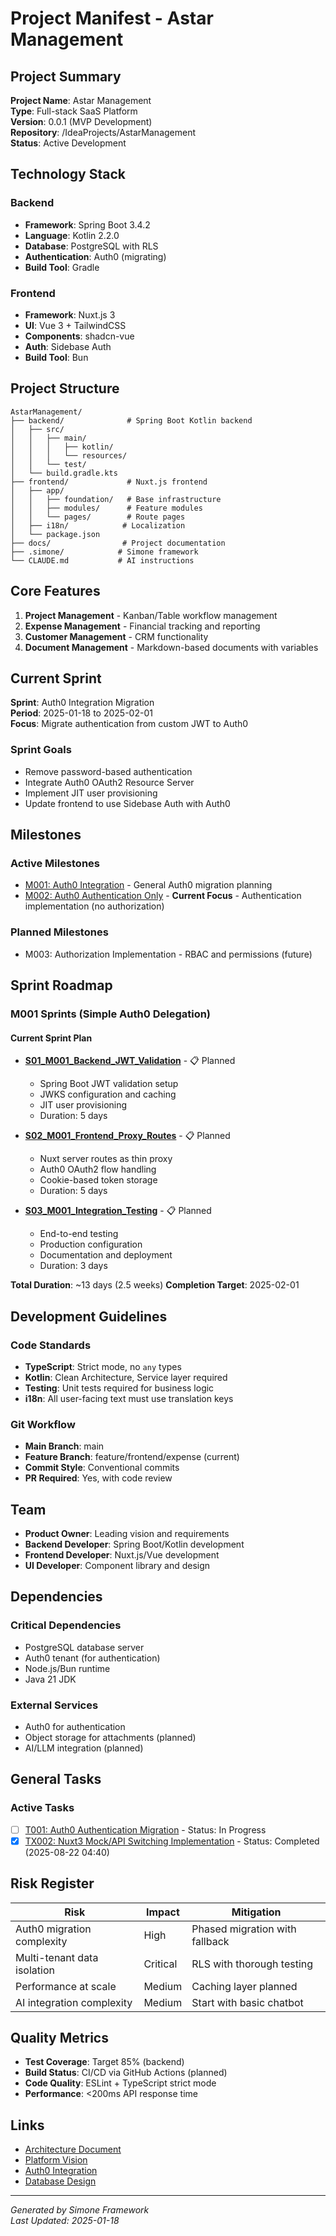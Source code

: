 # Project Manifest - Astar Management

## Project Summary

**Project Name**: Astar Management  
**Type**: Full-stack SaaS Platform  
**Version**: 0.0.1 (MVP Development)  
**Repository**: /IdeaProjects/AstarManagement  
**Status**: Active Development  

## Technology Stack

### Backend
- **Framework**: Spring Boot 3.4.2
- **Language**: Kotlin 2.2.0
- **Database**: PostgreSQL with RLS
- **Authentication**: Auth0 (migrating)
- **Build Tool**: Gradle

### Frontend
- **Framework**: Nuxt.js 3
- **UI**: Vue 3 + TailwindCSS
- **Components**: shadcn-vue
- **Auth**: Sidebase Auth
- **Build Tool**: Bun

## Project Structure

```
AstarManagement/
├── backend/              # Spring Boot Kotlin backend
│   ├── src/
│   │   ├── main/
│   │   │   ├── kotlin/
│   │   │   └── resources/
│   │   └── test/
│   └── build.gradle.kts
├── frontend/             # Nuxt.js frontend
│   ├── app/
│   │   ├── foundation/   # Base infrastructure
│   │   ├── modules/      # Feature modules
│   │   └── pages/        # Route pages
│   ├── i18n/            # Localization
│   └── package.json
├── docs/                # Project documentation
├── .simone/            # Simone framework
└── CLAUDE.md           # AI instructions

```

## Core Features

1. **Project Management** - Kanban/Table workflow management
2. **Expense Management** - Financial tracking and reporting  
3. **Customer Management** - CRM functionality
4. **Document Management** - Markdown-based documents with variables

## Current Sprint

**Sprint**: Auth0 Integration Migration  
**Period**: 2025-01-18 to 2025-02-01  
**Focus**: Migrate authentication from custom JWT to Auth0

### Sprint Goals
- Remove password-based authentication
- Integrate Auth0 OAuth2 Resource Server
- Implement JIT user provisioning
- Update frontend to use Sidebase Auth with Auth0

## Milestones

### Active Milestones
- [M001: Auth0 Integration](../02_MILESTONES/M001_Auth0_Integration.md) - General Auth0 migration planning
- [M002: Auth0 Authentication Only](../02_REQUIREMENTS/M002_Auth0_Authentication_Only/M002_milestone_meta.md) - **Current Focus** - Authentication implementation (no authorization)

### Planned Milestones
- M003: Authorization Implementation - RBAC and permissions (future)

## Sprint Roadmap

### M001 Sprints (Simple Auth0 Delegation)

#### Current Sprint Plan
- **[S01_M001_Backend_JWT_Validation](../03_SPRINTS/S01_M001_Backend_JWT_Validation/sprint_meta.md)** - 📋 Planned
  - Spring Boot JWT validation setup
  - JWKS configuration and caching
  - JIT user provisioning
  - Duration: 5 days

- **[S02_M001_Frontend_Proxy_Routes](../03_SPRINTS/S02_M001_Frontend_Proxy_Routes/sprint_meta.md)** - 📋 Planned
  - Nuxt server routes as thin proxy
  - Auth0 OAuth2 flow handling
  - Cookie-based token storage
  - Duration: 5 days

- **[S03_M001_Integration_Testing](../03_SPRINTS/S03_M001_Integration_Testing/sprint_meta.md)** - 📋 Planned
  - End-to-end testing
  - Production configuration
  - Documentation and deployment
  - Duration: 3 days

**Total Duration**: ~13 days (2.5 weeks)
**Completion Target**: 2025-02-01

## Development Guidelines

### Code Standards
- **TypeScript**: Strict mode, no `any` types
- **Kotlin**: Clean Architecture, Service layer required
- **Testing**: Unit tests required for business logic
- **i18n**: All user-facing text must use translation keys

### Git Workflow
- **Main Branch**: main
- **Feature Branch**: feature/frontend/expense (current)
- **Commit Style**: Conventional commits
- **PR Required**: Yes, with code review

## Team

- **Product Owner**: Leading vision and requirements
- **Backend Developer**: Spring Boot/Kotlin development
- **Frontend Developer**: Nuxt.js/Vue development
- **UI Developer**: Component library and design

## Dependencies

### Critical Dependencies
- PostgreSQL database server
- Auth0 tenant (for authentication)
- Node.js/Bun runtime
- Java 21 JDK

### External Services
- Auth0 for authentication
- Object storage for attachments (planned)
- AI/LLM integration (planned)

## General Tasks

### Active Tasks
- [ ] [T001: Auth0 Authentication Migration](../03_GENERAL_TASKS/T001_Auth0_Migration.md) - Status: In Progress
- [x] [TX002: Nuxt3 Mock/API Switching Implementation](../03_GENERAL_TASKS/TX002_Nuxt_Mock_API_Switching.md) - Status: Completed (2025-08-22 04:40)

## Risk Register

| Risk | Impact | Mitigation |
|------|--------|------------|
| Auth0 migration complexity | High | Phased migration with fallback |
| Multi-tenant data isolation | Critical | RLS with thorough testing |
| Performance at scale | Medium | Caching layer planned |
| AI integration complexity | Medium | Start with basic chatbot |

## Quality Metrics

- **Test Coverage**: Target 85% (backend)
- **Build Status**: CI/CD via GitHub Actions (planned)
- **Code Quality**: ESLint + TypeScript strict mode
- **Performance**: <200ms API response time

## Links

- [Architecture Document](ARCHITECTURE.md)
- [Platform Vision](../../docs/00-overview/PLATFORM_VISION.md)
- [Auth0 Integration](../../docs/40-specs/02-auth-security/auth0-integration-architecture.md)
- [Database Design](../../docs/40-specs/03-database-design/)

---
*Generated by Simone Framework*  
*Last Updated: 2025-01-18*